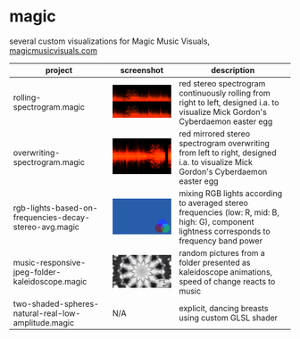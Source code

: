 # magic
several custom visualizations for Magic Music Visuals, [magicmusicvisuals.com](https://magicmusicvisuals.com/)

| project                                                | screenshot                                               | description                                                                                                                                   |
|--------------------------------------------------------|----------------------------------------------------------|-----------------------------------------------------------------------------------------------------------------------------------------------|
| rolling-spectrogram.magic                              | <img src="img/rolling-spectrogram.png" width="320">      | red stereo spectrogram continuously rolling from right to left, designed i.a. to visualize Mick Gordon's Cyberdaemon easter egg               |
| overwriting-spectrogram.magic                          | <img src="img/overwriting-spectrogram.png" width="320"> | red mirrored stereo spectrogram overwriting from left to right, designed i.a. to visualize Mick Gordon's Cyberdaemon easter egg               |
| rgb-lights-based-on-frequencies-decay-stereo-avg.magic | <img src="img/rgb-lights-based-on-frequencies-decay-stereo-avg.png" width="320">                                                         | mixing RGB lights according to averaged stereo frequencies (low: R, mid: B, high: G), component lightness corresponds to frequency band power |
 | music-responsive-jpeg-folder-kaleidoscope.magic       | <img src="img/music-responsive-jpeg-folder-kaleidoscope.png" width="320">                                                         | random pictures from a folder presented as kaleidoscope animations, speed of change reacts to music                                           |
| two-shaded-spheres-natural-real-low-amplitude.magic    | N/A                                                      | explicit, dancing breasts using custom GLSL shader                                                                                            |                                                              |